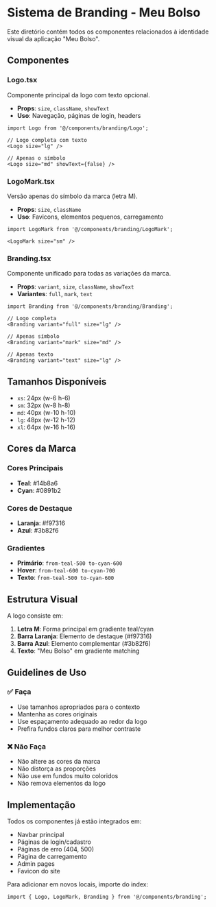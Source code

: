 # Sistema de Branding - Meu Bolso

Este diretório contém todos os componentes relacionados à identidade visual da aplicação "Meu Bolso".

## Componentes

### Logo.tsx
Componente principal da logo com texto opcional.
- **Props**: `size`, `className`, `showText`
- **Uso**: Navegação, páginas de login, headers

```tsx
import Logo from '@/components/branding/Logo';

// Logo completa com texto
<Logo size="lg" />

// Apenas o símbolo
<Logo size="md" showText={false} />
```

### LogoMark.tsx
Versão apenas do símbolo da marca (letra M).
- **Props**: `size`, `className`
- **Uso**: Favicons, elementos pequenos, carregamento

```tsx
import LogoMark from '@/components/branding/LogoMark';

<LogoMark size="sm" />
```

### Branding.tsx
Componente unificado para todas as variações da marca.
- **Props**: `variant`, `size`, `className`, `showText`
- **Variantes**: `full`, `mark`, `text`

```tsx
import Branding from '@/components/branding/Branding';

// Logo completa
<Branding variant="full" size="lg" />

// Apenas símbolo
<Branding variant="mark" size="md" />

// Apenas texto
<Branding variant="text" size="lg" />
```

## Tamanhos Disponíveis
- `xs`: 24px (w-6 h-6)
- `sm`: 32px (w-8 h-8)
- `md`: 40px (w-10 h-10)
- `lg`: 48px (w-12 h-12)
- `xl`: 64px (w-16 h-16)

## Cores da Marca

### Cores Principais
- **Teal**: #14b8a6
- **Cyan**: #0891b2

### Cores de Destaque
- **Laranja**: #f97316
- **Azul**: #3b82f6

### Gradientes
- **Primário**: `from-teal-500 to-cyan-600`
- **Hover**: `from-teal-600 to-cyan-700`
- **Texto**: `from-teal-500 to-cyan-600`

## Estrutura Visual

A logo consiste em:
1. **Letra M**: Forma principal em gradiente teal/cyan
2. **Barra Laranja**: Elemento de destaque (#f97316)
3. **Barra Azul**: Elemento complementar (#3b82f6)
4. **Texto**: "Meu Bolso" em gradiente matching

## Guidelines de Uso

### ✅ Faça
- Use tamanhos apropriados para o contexto
- Mantenha as cores originais
- Use espaçamento adequado ao redor da logo
- Prefira fundos claros para melhor contraste

### ❌ Não Faça
- Não altere as cores da marca
- Não distorça as proporções
- Não use em fundos muito coloridos
- Não remova elementos da logo

## Implementação

Todos os componentes já estão integrados em:
- Navbar principal
- Páginas de login/cadastro
- Páginas de erro (404, 500)
- Página de carregamento
- Admin pages
- Favicon do site

Para adicionar em novos locais, importe do index:

```tsx
import { Logo, LogoMark, Branding } from '@/components/branding';
```
